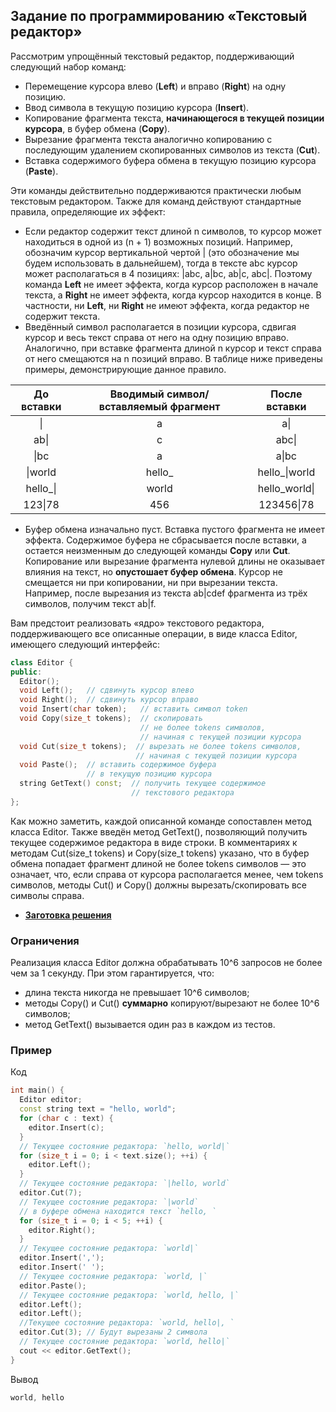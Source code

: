 ## Задание по программированию «Текстовый редактор»

 

Рассмотрим упрощённый текстовый редактор, поддерживающий следующий набор команд:

- Перемещение курсора влево (**Left**) и вправо (**Right**) на одну позицию.
- Ввод символа в текущую позицию курсора (**Insert**).
- Копирование фрагмента текста, **начинающегося в текущей позиции курсора**, в буфер обмена (**Copy**).
- Вырезание фрагмента текста аналогично копированию с последующим удалением скопированных символов из текста (**Cut**).
- Вставка содержимого буфера обмена в текущую позицию курсора (**Paste**).

Эти команды действительно поддерживаются практически любым текстовым  редактором. Также для команд действуют стандартные правила, определяющие их эффект:

- Если редактор содержит текст длиной n символов, то курсор может  находиться в одной из (n + 1) возможных позиций. Например, обозначим  курсор вертикальной чертой | (это обозначение мы будем использовать в  дальнейшем), тогда в тексте abc курсор может располагаться в 4 позициях: |abc, a|bc, ab|c, abc|. Поэтому команда **Left** не имеет эффекта, когда курсор расположен в начале текста, а **Right** не имеет эффекта, когда курсор находится в конце. В частности, ни **Left**, ни **Right** не имеют эффекта, когда редактор не содержит текста.
- Введённый символ располагается в позиции курсора, сдвигая курсор и  весь текст справа от него на одну позицию вправо. Аналогично, при  вставке фрагмента длиной n курсор и текст справа от него смещаются на n  позиций вправо. В таблице ниже приведены примеры, демонстрирующие данное правило.

| До вставки | Вводимый символ/вставляемый фрагмент | После вставки |
| :--------: | :----------------------------------: | :-----------: |
|     \|     |                  a                   |      a\|      |
|    ab\|    |                  c                   |     abc\|     |
|    \|bc    |                  a                   |     a\|bc     |
|  \|world   |                hello_                | hello_\|world |
|  hello_\|  |                world                 | hello_world\| |
|  123\|78   |                 456                  |  123456\|78   |

- Буфер обмена изначально пуст. Вставка пустого фрагмента не имеет  эффекта. Содержимое буфера не сбрасывается после вставки, а остается  неизменным до следующей команды **Copy** или **Cut**. Копирование или вырезание фрагмента нулевой длины не оказывает влияния на текст, но **опустошает буфер обмена**. Курсор не смещается ни при копировании, ни при вырезании текста.  Например, после вырезания из текста ab|cdef фрагмента из трёх символов,  получим текст ab|f.

 

Вам предстоит реализовать «ядро» текстового редактора,  поддерживающего все описанные операции, в виде класса Editor, имеющего  следующий интерфейс:

```cpp
class Editor {
public:
  Editor();
  void Left();   // сдвинуть курсор влево
  void Right();  // сдвинуть курсор вправо
  void Insert(char token);   // вставить символ token
  void Copy(size_t tokens);  // cкопировать
                             // не более tokens символов,
                             // начиная с текущей позиции курсора
  void Cut(size_t tokens);  // вырезать не более tokens символов,
                            // начиная с текущей позиции курсора
  void Paste();  // вставить содержимое буфера
                 // в текущую позицию курсора
  string GetText() const;  // получить текущее содержимое
                           // текстового редактора
};
```

 

Как можно заметить, каждой описанной команде сопоставлен метод класса Editor. Также введён метод GetText(), позволяющий получить текущее  содержимое редактора в виде строки. В комментариях к методам Cut(size_t  tokens) и Copy(size_t tokens) указано, что в буфер обмена попадает  фрагмент длиной не более tokens символов — это означает, что, если  справа от курсора располагается менее, чем tokens символов, методы Cut() и Copy() должны вырезать/скопировать все символы справа. 

- [**Заготовка решения**](https://stepik.org/media/attachments/lesson/286768/unT46Hq0EeiLrA7SIbVCTg_bae4d1207ab411e8b20dcf3779aa5f1e_text_editor.cpp)

 

 

### Ограничения

Реализация класса Editor должна обрабатывать 10^6 запросов не более чем за 1 секунду. При этом гарантируется, что:

- длина текста никогда не превышает 10^6 символов;
- методы Copy() и Cut() **суммарно** копируют/вырезают не более 10^6 символов;
- метод GetText() вызывается один раз в каждом из тестов.

### Пример

Код

```cpp
int main() {
  Editor editor;
  const string text = "hello, world";
  for (char c : text) {
    editor.Insert(c);
  }
  // Текущее состояние редактора: `hello, world|`
  for (size_t i = 0; i < text.size(); ++i) {
    editor.Left();
  }
  // Текущее состояние редактора: `|hello, world`
  editor.Cut(7);
  // Текущее состояние редактора: `|world`
  // в буфере обмена находится текст `hello, `
  for (size_t i = 0; i < 5; ++i) {
    editor.Right();
  }
  // Текущее состояние редактора: `world|`
  editor.Insert(',');
  editor.Insert(' ');
  // Текущее состояние редактора: `world, |`
  editor.Paste();
  // Текущее состояние редактора: `world, hello, |`
  editor.Left();
  editor.Left();
  //Текущее состояние редактора: `world, hello|, `
  editor.Cut(3); // Будут вырезаны 2 символа
  // Текущее состояние редактора: `world, hello|`
  cout << editor.GetText();
}
```

 

Вывод

```objective-c
world, hello
```

